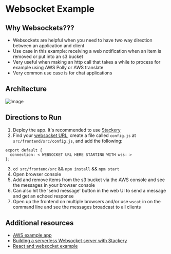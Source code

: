 # Websocket Example

## Why Websockets???
- Websockets are helpful when you need to have two way direction between an application and client
- Use case in this example: receiving a web notification when an item is removed or put into an s3 bucket
- Very useful when making an http call that takes a while to process for example using AWS Polly or AWS translate
- Very common use case is for chat applications

## Architecture
![Image](https://user-images.githubusercontent.com/12616554/68964327-ead78f00-078d-11ea-927f-b9dbccd911f8.png)

## Directions to Run
1. Deploy the app. It's recommended to use [Stackery](https://www.stackery.io/)
2. Find your [websocket URL](https://docs.stackery.io/docs/api/nodes/WebSocketApi/#environment-variables), create a file called `config.js` at `src/frontend/src/config.js`, and add the following:
  ```
  export default {
    connection: < WEBSOCKET URL HERE STARTING WITH wss: >
  };
  ```
3. `cd src/frontend/src` && `npm install` && `npm start`
4. Open browser console
5. Add and remove items from the s3 bucket via the AWS console and see the messages in your browser console
6. Can also hit the 'send message' button in the web UI to send a message and get an echoed response
7. Open up the frontend on multiple browsers and/or use `wscat` in on the command line and see the messages broadcast to all clients

## Additional resources
- [AWS example app](https://github.com/aws-samples/simple-websockets-chat-app)
- [Building a serverless Websocket server with Stackery](https://aws.amazon.com/blogs/apn/building-a-simple-serverless-websocket-with-stackery-and-aws/)
- [React and websocket example](https://blog.bitlabstudio.com/a-simple-chat-app-with-react-node-and-websocket-35d3c9835807)
